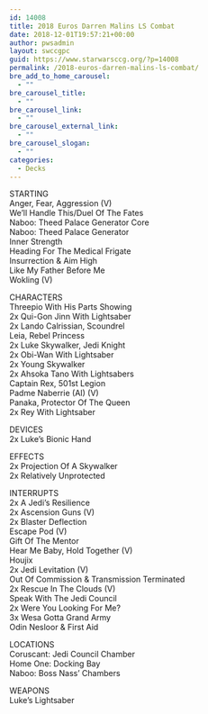 ```yaml
---
id: 14008
title: 2018 Euros Darren Malins LS Combat
date: 2018-12-01T19:57:21+00:00
author: pwsadmin
layout: swccgpc
guid: https://www.starwarsccg.org/?p=14008
permalink: /2018-euros-darren-malins-ls-combat/
bre_add_to_home_carousel:
  - ""
bre_carousel_title:
  - ""
bre_carousel_link:
  - ""
bre_carousel_external_link:
  - ""
bre_carousel_slogan:
  - ""
categories:
  - Decks
---
```

STARTING  
Anger, Fear, Aggression (V)  
We&#8217;ll Handle This/Duel Of The Fates  
Naboo: Theed Palace Generator Core  
Naboo: Theed Palace Generator  
Inner Strength  
Heading For The Medical Frigate  
Insurrection & Aim High  
Like My Father Before Me  
Wokling (V)

CHARACTERS  
Threepio With His Parts Showing  
2x Qui-Gon Jinn With Lightsaber  
2x Lando Calrissian, Scoundrel  
Leia, Rebel Princess  
2x Luke Skywalker, Jedi Knight  
2x Obi-Wan With Lightsaber  
2x Young Skywalker  
2x Ahsoka Tano With Lightsabers  
Captain Rex, 501st Legion  
Padme Naberrie (AI) (V)  
Panaka, Protector Of The Queen  
2x Rey With Lightsaber

DEVICES  
2x Luke&#8217;s Bionic Hand

EFFECTS  
2x Projection Of A Skywalker  
2x Relatively Unprotected

INTERRUPTS  
2x A Jedi&#8217;s Resilience  
2x Ascension Guns (V)  
2x Blaster Deflection  
Escape Pod (V)  
Gift Of The Mentor  
Hear Me Baby, Hold Together (V)  
Houjix  
2x Jedi Levitation (V)  
Out Of Commission & Transmission Terminated  
2x Rescue In The Clouds (V)  
Speak With The Jedi Council  
2x Were You Looking For Me?  
3x Wesa Gotta Grand Army  
Odin Nesloor & First Aid 

LOCATIONS  
Coruscant: Jedi Council Chamber  
Home One: Docking Bay  
Naboo: Boss Nass&#8217; Chambers

WEAPONS  
Luke&#8217;s Lightsaber